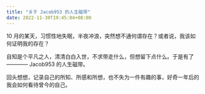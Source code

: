```yaml
---
title: "关于 Jacob953 的人生磁带"
date: 2022-11-30T19:45:04+08:00
---
```


10 月的某天，习惯性地失眠，半夜冲浪，突然想不通何谓存在？或者说，我该如何证明我的存在？

自知是个平凡之人，清清白白入世，不求带走什么，但想留下点什么。于是有了 ———— Jacob953 的人生磁带。

回头想想，记录自己的所知、所感和所想，也不失为一件有趣的事，好奇一年后的我会如何看待曾今的自己。
